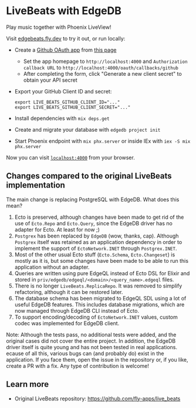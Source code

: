 # LiveBeats with EdgeDB

Play music together with Phoenix LiveView!

Visit [edgebeats.fly.dev](https://edgebeats.fly.dev) to try it out, or run locally:

  * Create a [Github OAuth app](https://docs.github.com/en/developers/apps/building-oauth-apps/creating-an-oauth-app) from [this page](https://github.com/settings/applications/new)
    - Set the app homepage to `http://localhost:4000` and `Authorization callback URL` to `http://localhost:4000/oauth/callbacks/github`
    - After completing the form, click "Generate a new client secret" to obtain your API secret
  * Export your GitHub Client ID and secret:

        export LIVE_BEATS_GITHUB_CLIENT_ID="..."
        export LIVE_BEATS_GITHUB_CLIENT_SECRET="..."

  * Install dependencies with `mix deps.get`
  * Create and migrate your database with `edgedb project init`
  * Start Phoenix endpoint with `mix phx.server` or inside IEx with `iex -S mix phx.server`

Now you can visit [`localhost:4000`](http://localhost:4000) from your browser.

## Changes compared to the original LiveBeats implementation

The main change is replacing PostgreSQL with EdgeDB. What does this mean?
  1. Ecto is preserved, although changes have been made to get rid of the use of `Ecto.Repo` and `Ecto.Query`, since the EdgeDB driver has no adapter for Ecto. At least for now ;)
  2. `Postgrex` has been replaced by `EdgeDB` (wow, thanks, cap). Although `Postgrex` itself was retained as an application dependency in order to implement the support of `EctoNetwork.INET` through `Postgrex.INET`.
  3. Most of the other usual Ecto stuff (`Ecto.Schema`, `Ecto.Changeset`) is mostly as it is, but some changes have been made to be able to run this application without an adapter.
  4. Queries are written using pure EdgeQL instead of Ecto DSL for Elixir and stored in `priv/edgedb/edgeql/<domain>/<query_name>.edgeql` files.
  5. There is no longer `LiveBeats.ReplicaRepo`. It was removed to simplify refactoring, although it can be restored later.
  6. The database schema has been migrated to EdgeQL SDL using a lot of useful EdgeDB features. This includes database migrations, which are now managed through EdgeDB CLI instead of Ecto.
  7. To support encoding/decoding of `EctoNetwork.INET` values, custom codec was implemented for EdgeDB client.

Note:
Although the tests pass, no additional tests were added, and the original cases did not cover the entire project. In addition, the EdgeDB driver itself is quite young and has not been tested in real applications.
ecause of all this, various bugs can (and probably do) exist in the application. If you face them, open the issue in the repository or, if you like, create a PR with a fix. Any type of contribution is welcome!

## Learn more

  * Original LiveBeats repository: https://github.com/fly-apps/live_beats
